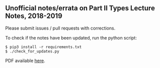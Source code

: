 ## Unofficial notes/errata on Part II Types Lecture Notes, 2018-2019

Please submit issues / pull requests with corrections.

To check if the notes have been updated, run the python script:
```
$ pip3 install -r requirements.txt
$ ./check_for_updates.py
```

PDF available [here](https://github.com/alexcoplan/types-notes/releases/download/v1.0.1/errata.pdf).
